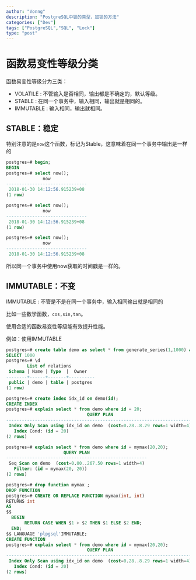 ```yaml
---
author: "Vonng"
description: "PostgreSQL中锁的类型，加锁的方法"
categories: ["Dev"]
tags: ["PostgreSQL","SQL", "Lock"]
type: "post"
---
```




# 函数易变性等级分类



函数易变性等级分为三类：

- VOLATILE : 不管输入是否相同，输出都是不确定的，默认等级。
- STABLE : 在同一个事务中，输入相同，输出就是相同的。
- IMMUTABLE : 输入相同，输出就相同。


## STABLE：稳定

特别注意的是`now`这个函数，标记为Stable，这意味着在同一个事务中输出是一样的

```sql
postgres=# begin;
BEGIN
postgres=# select now();
              now
-------------------------------
 2018-01-30 14:12:56.915239+08
(1 row)

postgres=# select now();
              now
-------------------------------
 2018-01-30 14:12:56.915239+08
(1 row)

postgres=# select now();
              now
-------------------------------
 2018-01-30 14:12:56.915239+08
```

所以同一个事务中使用now获取的时间戳是一样的。



## IMMUTABLE：不变

IMMUTABLE : 不管是不是在同一个事务中，输入相同输出就是相同的

比如一些数学函数，`cos,sin,tan`。

使用合适的函数易变性等级能有效提升性能。

例如：使用IMMUTABLE

```sql
postgres=# create table demo as select * from generate_series(1,1000) as id;
SELECT 1000
postgres=# \d
        List of relations
 Schema | Name | Type  |  Owner
--------+------+-------+----------
 public | demo | table | postgres
(1 row)

postgres=# create index idx_id on demo(id);
CREATE INDEX
postgres=# explain select * from demo where id = 20;
                               QUERY PLAN
------------------------------------------------------------------------
 Index Only Scan using idx_id on demo  (cost=0.28..8.29 rows=1 width=4)
   Index Cond: (id = 20)
(2 rows)

postgres=# explain select * from demo where id = mymax(20,20);
                      QUERY PLAN
------------------------------------------------------
 Seq Scan on demo  (cost=0.00..267.50 rows=1 width=4)
   Filter: (id = mymax(20, 20))
(2 rows)

postgres=# drop function mymax ;
DROP FUNCTION
postgres=# CREATE OR REPLACE FUNCTION mymax(int, int)
RETURNS int
AS
$$
  BEGIN
       RETURN CASE WHEN $1 > $2 THEN $1 ELSE $2 END;
  END;
$$ LANGUAGE 'plpgsql'IMMUTABLE;
CREATE FUNCTION
postgres=# explain select * from demo where id = mymax(20,20);
                               QUERY PLAN
------------------------------------------------------------------------
 Index Only Scan using idx_id on demo  (cost=0.28..8.29 rows=1 width=4)
   Index Cond: (id = 20)
(2 rows)
```

